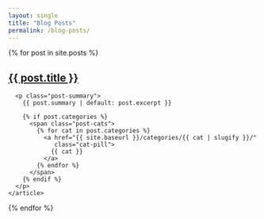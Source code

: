 ```yaml
---
layout: single
title: "Blog Posts"
permalink: /blog-posts/
---
```


<div class="posts-grid">
  {% for post in site.posts %}
    <article class="post-card">
      <h2 class="post-title">
        <a href="{{ post.url }}">{{ post.title }}</a>
      </h2>

      <p class="post-summary">
        {{ post.summary | default: post.excerpt }}

        {% if post.categories %}
          <span class="post-cats">
            {% for cat in post.categories %}
              <a href="{{ site.baseurl }}/categories/{{ cat | slugify }}/"
                 class="cat-pill">
                {{ cat }}
              </a>
            {% endfor %}
          </span>
        {% endif %}
      </p>
    </article>
  {% endfor %}
</div>


